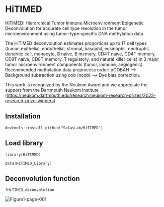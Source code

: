 # HiTIMED

HiTIMED: Hierarchical Tumor Immune Microenvironment Epigenetic Deconvolution for accurate cell type resolution in the tumor microenvironment using tumor-type-specific DNA methylation data

The HiTIMED deconvolution estimates proportions up to 17 cell types (tumor, epithelial, endothelial, stromal, basophil, eosinophil, neutrophil, dendritic cell, monocyte, B naïve, B memory, CD4T naïve, CD4T memory, CD8T naïve, CD8T memory, T regulatory, and natural killer cells) in 3 major tumor microenvironment components (tumor, immune, angiogenic). Recommended methylation data preprocess order: pOOBAH --> Background subtraction using oob (noob) --> Dye bias correction.

This work is recognized by the Neukom Award and we appreciate the support from the Dartmouth Neukom Institute (https://neukom.dartmouth.edu/research/neukom-research-prizes/2022-research-prize-winners).

## Installation
```
devtools::install_github("SalasLab/HiTIMED")
```

## Load library 
```
library(HiTIMED)

data(HiTIMED_Library)
```

## Deconvolution function
```
?HiTIMED_deconvolution
```
![Figure1-page-001](https://user-images.githubusercontent.com/32206453/169862267-50e498fd-da1c-4625-a424-84de59438446.jpg)
